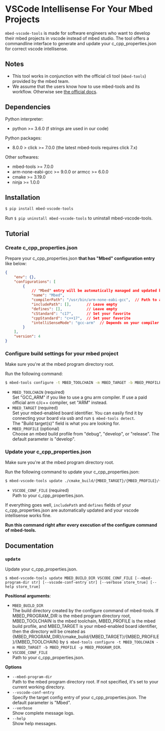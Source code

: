 
# VSCode Intellisense For Your Mbed Projects

`mbed-vscode-tools` is made for software engineers who want to develop their mbed projects in vscode instead of mbed studio.
The tool offers a commandline interface to generate and update your c_cpp_properties.json for correct vscode intellisense.

## Notes

* This tool works in conjunction with the official cli tool (`mbed-tools`) provided by the mbed team.
* We assume that the users know how to use mbed-tools and its workflow. Otherwise see [the official docs](https://os.mbed.com/docs/mbed-os/v6.15/build-tools/use.html). 

## Dependencies

Python interpreter:

* python >= 3.6.0 (f strings are used in our code)

Python packages:

* 8.0.0 > click >= 7.0.0 (the latest mbed-tools requires click 7.x)

Other softwares:

* mbed-tools >= 7.0.0
* arm-none-eabi-gcc >= 9.0.0 or armcc >= 6.0.0
* cmake >= 3.19.0
* ninja >= 1.0.0

## Installation

```bash
$ pip install mbed-vscode-tools
```

Run `$ pip uninstall mbed-vscode-tools` to uninstall mbed-vscode-tools.

## Tutorial

### Create c_cpp_properties.json

Prepare your c_cpp_properties.json **that has \"Mbed\" configuration entry** like below:

```json
{
    "env": {},
    "configurations": [
        {
            // "Mbed" entry will be automatically managed and updated by this tool.
            "name": "Mbed",
            "compilerPath": "/usr/bin/arm-none-eabi-gcc",  // Path to an arm compiler executable to use
            "includePath": [],       // Leave empty
            "defines": [],           // Leave empty
            "cStandard": "c17",      // Set your favorite
            "cppStandard": "c++17",  // Set your favorite
            "intelliSenseMode": "gcc-arm"  // Depends on your compiler
        }
    ],
    "version": 4
}
```

### Configure build settings for your mbed project

Make sure you're at the mbed program directory root.

Run the following command:

```bash
$ mbed-tools configure -t MBED_TOOLCHAIN -m MBED_TARGET -b MBED_PROFILE
```

* `MBED_TOOLCHAIN` (required)  
  Set \"GCC_ARM\" if you like to use a gnu arm compiler. If use a paid official arm c/c++ compiler, set \"ARM\" instead.
* `MBED_TARGET` (required)  
  Set your mbed-enabled board identifier. You can easily find it by connecting your board via usb and run `$ mbed-tools detect`.  
  The \"Build target(s)\" field is what you are looking for.
* `MBED_PROFILE` (optional)  
  Choose an mbed build profile from \"debug\", \"develop\", or \"release\". The default parameter is \"develop\".

### Update your c_cpp_properties.json

Make sure you're at the mbed program directory root.

Run the following command to update your c_cpp_properties.json:

```bash
$ mbed-vscode-tools update ./cmake_build/{MBED_TARGET}/{MBED_PROFILE}/{MBED_TOOLCHAIN} VSCODE_CONF_FILE
```

* `VSCODE_CONF_FILE` (required)  
  Path to your c_cpp_properties.json.

If everything goes well, `includePath` and `defines` fields of your c_cpp_properties.json are automatically updated and your vscode intellisense works fine.

**Run this command right after every execution of the configure command of mbed-tools.**

## Documentation

### `update`

Update your c_cpp_properties.json.

```
$ mbed-vscode-tools update MBED_BUILD_DIR VSCODE_CONF_FILE [--mbed-program-dir str] [--vscode-conf-entry str] [--verbose store_true] [--help store_true]
```

**Positional arguments**:

* `MBED_BUILD_DIR`  
  The build directory created by the configure command of mbed-tools. If MBED_PROGRAM_DIR is the mbed program directory root,
  MBED_TOOLCHAIN is the mbed toolchain, MBED_PROFILE is the mbed build profile, and MBED_TARGET is your mbed-enabled board identifier,
  then the directory will be created as {MBED_PROGRAM_DIR}/cmake_build/{MBED_TARGET}/{MBED_PROFILE}/{MBED_TOOLCHAIN} by
  `$ mbed-tools configure -t MBED_TOOLCHAIN -m MBED_TARGET -b MBED_PROFILE -p MBED_PROGRAM_DIR`.
* `VSCODE_CONF_FILE`  
  Path to your c_cpp_properties.json.

**Options**

* `--mbed-program-dir`  
  Path to the mbed program directory root. If not specified, it\'s set to your current working directory.
* `--vscode-conf-entry`  
  Specify the target config entry of your c_cpp_properties.json.
  The default parameter is \"Mbed\".
* `--verbose`  
  Show complete message logs.
* `--help`  
  Show help messages.
